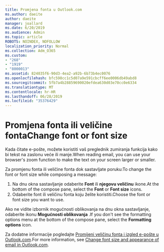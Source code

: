 ```yaml
---
title: Promjena fonta u Outlook.com
ms.author: daeite
author: daeite
manager: joallard
ms.date: 6/20/2019
ms.audience: Admin
ms.topic: article
ROBOTS: NOINDEX, NOFOLLOW
localization_priority: Normal
ms.collection: Adm_O365
ms.custom:
- "268"
- "1919"
- "8000013"
ms.assetid: 824035f6-90d3-4ea2-a92b-6b73b4ec0076
ms.openlocfilehash: bfc598cc1c5d07a9e591cbcff6ee0006db49abd8
ms.sourcegitcommit: 5fb7a4b28859690020efdea630d03e70cc0e6334
ms.translationtype: MT
ms.contentlocale: hr-HR
ms.lasthandoff: 06/28/2019
ms.locfileid: "35376429"
---
```

# <a name="change-font-or-font-size"></a><span data-ttu-id="0e4a0-102">Promjena fonta ili veličine fonta</span><span class="sxs-lookup"><span data-stu-id="0e4a0-102">Change font or font size</span></span>

<span data-ttu-id="0e4a0-103">Kada čitate e-pošte, možete koristiti vaš preglednik zumiranja funkcija kako bi tekst na zaslonu veće ili manje.</span><span class="sxs-lookup"><span data-stu-id="0e4a0-103">When reading email, you can use your browser's zoom function to make the text on your screen larger or smaller.</span></span>
  
<span data-ttu-id="0e4a0-104">Za promjenu fonta ili veličine fonta dok sastavljate poruku:</span><span class="sxs-lookup"><span data-stu-id="0e4a0-104">To change the font or font size while composing a message:</span></span>
  
1. <span data-ttu-id="0e4a0-105">Na dnu okna sastavljanje odaberite **Font** ili **njegovu veličinu** ikone.</span><span class="sxs-lookup"><span data-stu-id="0e4a0-105">At the bottom of the compose pane, select the **Font** or **Font size** icons.</span></span>
2. <span data-ttu-id="0e4a0-106">Odaberite font ili veličinu fonta koju želite koristiti.</span><span class="sxs-lookup"><span data-stu-id="0e4a0-106">Choose the font or font size you want to use.</span></span>

<span data-ttu-id="0e4a0-107">Ako ne vidite izbornik mogućnosti oblikovanja na dnu okna sastavljanje, odaberite ikonu **Mogućnosti oblikovanja** .</span><span class="sxs-lookup"><span data-stu-id="0e4a0-107">If you don't see the formatting options menu at the bottom of the compose pane, select the **Formatting options** icon.</span></span>
  
<span data-ttu-id="0e4a0-108">Za dodatne informacije pogledajte [Promijeni veličinu fonta i izgled e-pošte u Outlook.com](https://support.office.com/article/0b4eb323-23fc-4d5d-adbf-cae14c9c0386?wt.mc_id=Office_Outlook_com_Alchemy).</span><span class="sxs-lookup"><span data-stu-id="0e4a0-108">For more information, see [Change font size and appearance of email in Outlook.com](https://support.office.com/article/0b4eb323-23fc-4d5d-adbf-cae14c9c0386?wt.mc_id=Office_Outlook_com_Alchemy).</span></span>
